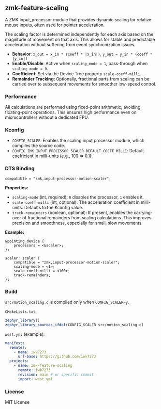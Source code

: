 ## zmk-feature-scaling

A ZMK input_processor module that provides dynamic scaling for relative mouse inputs, often used for pointer acceleration.

The scaling factor is determined independently for each axis based on the magnitude of movement on that axis. This allows for stable and predictable acceleration without suffering from event synchronization issues.

- **Behavior**: `x_out = x_in * (coeff * |x_in|)`, `y_out = y_in * (coeff * |y_in|)`
- **Enable/Disable**: Active when `scaling_mode = 1`, pass-through when `scaling_mode = 0`.
- **Coefficient**: Set via the Device Tree property `scale-coeff-milli`.
- **Remainder Tracking**: Optionally, fractional parts from scaling can be carried over to subsequent movements for smoother low-speed control.

### Performance
All calculations are performed using fixed-point arithmetic, avoiding floating-point operations. This ensures high performance even on microcontrollers without a dedicated FPU.

### Kconfig
- `CONFIG_SCALER`: Enables the scaling input processor module, which compiles the source code.
- `CONFIG_ZMK_INPUT_PROCESSOR_SCALER_DEFAULT_COEFF_MILLI`: Default coefficient in milli-units (e.g., 100 => 0.1).

### DTS Binding
`compatible = "zmk,input-processor-motion-scaler";`

**Properties:**
- `scaling-mode` (int, required): `0` disables the processor, `1` enables it.
- `scale-coeff-milli` (int, optional): The acceleration coefficient in milli-units. Defaults to the Kconfig value.
- `track-remainders` (boolean, optional): If present, enables the carrying-over of fractional remainders from scaling calculations. This improves precision and smoothness, especially for small, slow movements.

**Example:**
```dts
&pointing_device {
    processors = <&scaler>;
};

scaler: scaler {
    compatible = "zmk,input-processor-motion-scaler";
    scaling-mode = <1>;
    scale-coeff-milli = <100>;
    track-remainders;
};
```

### Build
`src/motion_scaling.c` is compiled only when `CONFIG_SCALER=y`.

`CMakeLists.txt`:
```cmake
zephyr_library()
zephyr_library_sources_ifdef(CONFIG_SCALER src/motion_scaling.c)
```

`west.yml` (example):
```yaml
manifest:
  remotes:
    - name: iwk7273
      url-base: https://github.com/iwk7273
  projects:
    - name: zmk-feature-scaling
      remote: iwk7273
      revision: main # or specific commit
      import: west.yml
```

### License
MIT License
